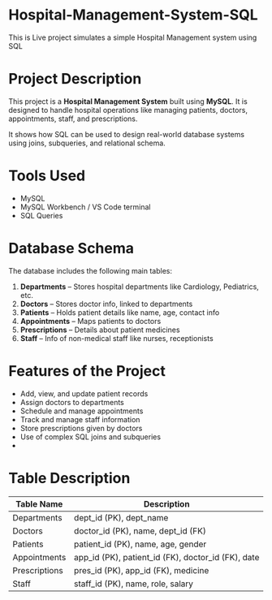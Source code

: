 ﻿# Hospital-Management-System-SQL
This is Live project simulates a simple  Hospital Management system using SQL

# Project Description
This project is a **Hospital Management System** built using **MySQL**. It is designed to handle hospital operations like managing patients, doctors, appointments, staff, and prescriptions.

It shows how SQL can be used to design real-world database systems using joins, subqueries, and relational schema.

# Tools Used

- MySQL 
- MySQL Workbench / VS Code terminal
- SQL Queries
# Database Schema

The database includes the following main tables:

1. **Departments** – Stores hospital departments like Cardiology, Pediatrics, etc.
2. **Doctors** – Stores doctor info, linked to departments
3. **Patients** – Holds patient details like name, age, contact info
4. **Appointments** – Maps patients to doctors
5. **Prescriptions** – Details about patient medicines
6. **Staff** – Info of non-medical staff like nurses, receptionists

# Features of the Project

- Add, view, and update patient records
- Assign doctors to departments
- Schedule and manage appointments
- Track and manage staff information
- Store prescriptions given by doctors
- Use of complex SQL joins and subqueries
- 
# Table Description

| Table Name     | Description                            |
|----------------|----------------------------------------|
| Departments    | dept_id (PK), dept_name                |
| Doctors        | doctor_id (PK), name, dept_id (FK)     |
| Patients       | patient_id (PK), name, age, gender     |
| Appointments   | app_id (PK), patient_id (FK), doctor_id (FK), date |
| Prescriptions  | pres_id (PK), app_id (FK), medicine    |
| Staff          | staff_id (PK), name, role, salary      |

